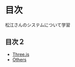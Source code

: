 # 目次

松江さんのシステムについて学習

## 目次２
- [Three.js](./about_threejs/README.md)
- [Others](./about_others/README.md)